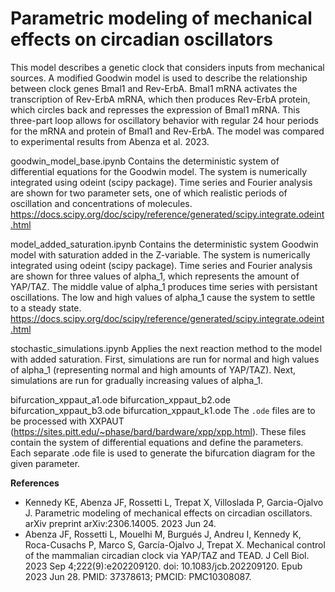 # Parametric modeling of mechanical effects on circadian oscillators
This model describes a genetic clock that considers inputs from mechanical sources. A modified Goodwin model is used to describe the relationship between clock genes Bmal1 and Rev-ErbA. Bmal1 mRNA activates the transcription of Rev-ErbA mRNA, which then produces Rev-ErbA protein, which circles back and represses the expression of Bmal1 mRNA. This three-part loop allows for oscillatory behavior with regular 24 hour periods for the mRNA and protein of Bmal1 and Rev-ErbA. The model was compared to experimental results from Abenza et al. 2023.

goodwin_model_base.ipynb
Contains the deterministic system of differential equations for the Goodwin model. The system is numerically integrated using odeint (scipy package). Time series and Fourier analysis are shown for two parameter sets, one of which realistic periods of oscillation and concentrations of molecules.
https://docs.scipy.org/doc/scipy/reference/generated/scipy.integrate.odeint.html

model_added_saturation.ipynb
Contains the deterministic system Goodwin model with saturation added in the Z-variable. The system is numerically integrated using odeint (scipy package). Time series and Fourier analysis are shown for three values of alpha_1, which represents the amount of YAP/TAZ. The middle value of alpha_1 produces time series with persistant oscillations. The low and high values of alpha_1 cause the system to settle to a steady state.
https://docs.scipy.org/doc/scipy/reference/generated/scipy.integrate.odeint.html

stochastic_simulations.ipynb
Applies the next reaction method to the model with added saturation. First, simulations are run for normal and high values of alpha_1 (representing normal and high amounts of YAP/TAZ). Next, simulations are run for gradually increasing values of alpha_1. 

bifurcation_xppaut_a1.ode
bifurcation_xppaut_b2.ode
bifurcation_xppaut_b3.ode
bifurcation_xppaut_k1.ode
The ```.ode``` files are to be processed with XXPAUT (https://sites.pitt.edu/~phase/bard/bardware/xpp/xpp.html). These files contain the system of differential equations and define the parameters. Each separate .ode file is used to generate the bifurcation diagram for the given parameter.

**References**
* Kennedy KE, Abenza JF, Rossetti L, Trepat X, Villoslada P, Garcia-Ojalvo J. Parametric modeling of mechanical effects on circadian oscillators. arXiv preprint arXiv:2306.14005. 2023 Jun 24.
* Abenza JF, Rossetti L, Mouelhi M, Burgués J, Andreu I, Kennedy K, Roca-Cusachs P, Marco S, García-Ojalvo J, Trepat X. Mechanical control of the mammalian circadian clock via YAP/TAZ and TEAD. J Cell Biol. 2023 Sep 4;222(9):e202209120. doi: 10.1083/jcb.202209120. Epub 2023 Jun 28. PMID: 37378613; PMCID: PMC10308087.
